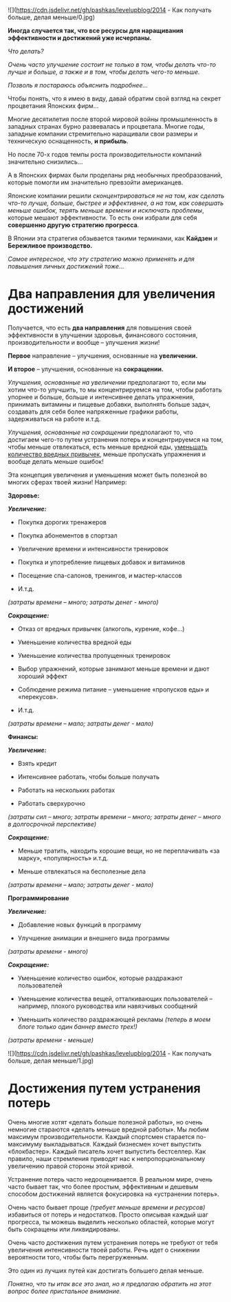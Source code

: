 <!--
Title: Как получать больше, делая меньше
PostId: 4682246082599149733
Published: true
-->

![](https://cdn.jsdelivr.net/gh/pashkas/levelupblog/2014 - Как получать больше, делая меньше/0.jpg)

**Иногда случается так, что все ресурсы для наращивания эффективности и достижений уже исчерпаны.**

*Что делать?*

*Очень часто улучшение состоит не только в том, чтобы делать что-то лучше и больше, а также и в том, чтобы делать чего-то меньше.*

*Позволь я постараюсь объяснить подробнее…*

Чтобы понять, что я имею в виду, давай обратим свой взгляд на секрет процветания Японских фирм...

Многие десятилетия после второй мировой войны промышленность в западных странах бурно развевалась и процветала. Многие годы, западные компании стремительно наращивали свои размеры и техническую оснащенность, **и прибыль**.

Но после 70-х годов темпы роста производительности компаний значительно снизились...

А в Японских фирмах были проделаны ряд необычных преобразований, которые помогли им значительно превзойти американцев.

Японские компании решили *сконцентрироваться не на том, как сделать что-то лучше, больше, быстрее и эффективнее, а на том, как совершать меньше ошибок, терять меньше времени и исключать проблемы*, которые мешают эффективности. То есть они избрали для себя **совершенно другую стратегию прогресса**.

В Японии эта стратегия обзывается такими терминами, как **Кайдзен** и **Бережливое производство.**

*Самое интересное, что эту стратегию можно применять и для повышения личных достижений тоже...*

# Два направления для увеличения достижений

Получается, что есть **два направления** для повышения своей эффективности в улучшении здоровья, финансового состояния, производительности и вообще – улучшения жизни!

**Первое** направление – улучшения, основанные на **увеличении.**

**И второе** – улучшения, основанные на **сокращении.**

*Улучшения, основанные на увеличении* предполагают то, если мы хотим что-то улучшить, то мы концентрируемся на том, чтобы работать упорнее и больше, больше и интенсивнее делать упражнения, принимать витамины и пищевые добавки, выполнять больше задач, создавать для себя более напряженные графики работы, задерживаться на работе и.т.д.

*Улучшения, основанные на сокращении* предполагают то, что достигаем чего-то путем устранения потерь и концентрируемся на том, чтобы меньше отвлекаться, есть меньше вредной еды, [уменьшать количество вредных привычек](#), меньше пропускать упражнения и вообще делать меньше ошибок!

Эта концепция увеличения и уменьшения может быть полезной во многих сферах твоей жизни! Например:

**Здоровье:**

***Увеличение:***

-   Покупка дорогих тренажеров

-   Покупка абонементов в спортзал

-   Увеличение времени и интенсивности тренировок

-   Покупка и употребление пищевых добавок и витаминов

-   Посещение спа-салонов, тренингов, и мастер-классов

-   И.т.д.

*(затраты времени – много; затраты денег - много)*

***Сокращение:***

-   Отказ от вредных привычек (алкоголь, курение, кофе…)

-   Уменьшение количества вредной еды

-   Уменьшение количества пропущенных тренировок

-   Выбор упражнений, которые занимают меньше времени и дают хороший эффект

-   Соблюдение режима питание – уменьшение «пропусков еды» и «перекусов».

-   И.т.д.

*(затраты времени – мало; затраты денег - мало)*

**Финансы:**

***Увеличение:***

-   Взять кредит

-   Интенсивнее работать, чтобы больше получать

-   Работать на нескольких работах

-   Работать сверхурочно

*(затраты сил – много; затраты времени – много; затраты денег – много в долгосрочной перспективе)*

***Сокращение:***

-   Меньше тратить, находить хорошие вещи, но не переплачивать «за марку», «популярность» и.т.д.

-   Меньше отвлекаться на бесполезные дела

*(затраты времени – мало; затраты денег - мало)*

**Программирование**

***Увеличение:***

-   Добавление новых функций в программу

-   Улучшение анимации и внешнего вида программы

*(затраты времени - много)*

***Сокращение:***

-   Уменьшение количество ошибок, которые раздражают пользователей

-   Уменьшение количества вещей, отталкивающих пользователей – например, плохого руководства или навязчивых сообщений

-   Уменьшить количество раздражающей рекламы *(теперь в моем блоге только один баннер вместо трех!)*

*(затраты времени - меньше)*

![](https://cdn.jsdelivr.net/gh/pashkas/levelupblog/2014 - Как получать больше, делая меньше/1.jpg)

# Достижения путем устранения потерь

Очень многие хотят «делать больше полезной работы», но очень немногие стараются «делать меньше вредной работы». Мы любим максимум производительности. Каждый спортсмен старается по-максимуму выкладываться. Каждый бизнесмен хочет выпустить «блокбастер». Каждый писатель хочет выпустить бестселлер. Как правило, наши стремления приводят нас к непропорциональному увеличению правой стороны этой кривой.

Устранение потерь часто недооценивается. В реальном мире, очень часто бывает так, что более простым, эффективным и дешевым способом достижений является фокусировка на «устранении потерь».

Очень часто бывает проще *(требует меньше времени и ресурсов)* избавиться от потерь и недостатков. Просто описывая каждый шаг прогресса, ты можешь выделить несколько областей, которые могут быть сокращены или ликвидированы.

Очень часто достижения путем устранения потерь не требуют от тебя увеличения интенсивности твоей работы. Речь идет о снижении вероятности того, чтобы быть перегруженным.

Это один из лучших путей как достигать большего делая меньше.

*Понятно, что ты итак все это знал, но я предлагаю обратить на этот вопрос более пристальное внимание.*
